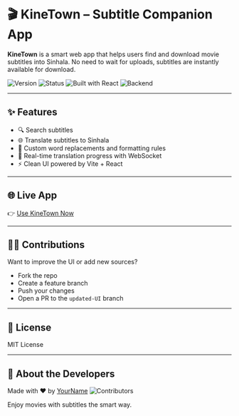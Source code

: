 # 🎬 KineTown – Subtitle Companion App

**KineTown** is a smart web app that helps users find and download movie subtitles into Sinhala. No need to wait for uploads, subtitles are instantly available for download.

![Version](https://img.shields.io/badge/version-v1.0.0-blue)
![Status](https://img.shields.io/badge/status-active-brightgreen)
![Built with React](https://img.shields.io/badge/frontend-React-blue)
![Backend](https://img.shields.io/badge/backend-Node.js-yellowgreen)

---

## ✨ Features

- 🔍 Search subtitles 
- 🌐 Translate subtitles to Sinhala
- 🧠 Custom word replacements and formatting rules
- 🔄 Real-time translation progress with WebSocket
- ⚡ Clean UI powered by Vite + React

---

## 🌐 Live App

👉 [Use KineTown Now](https://kinetown.pages.dev/)  

---


## 🧑‍💻 Contributions

Want to improve the UI or add new sources?
- Fork the repo
- Create a feature branch
- Push your changes
- Open a PR to the `updated-UI` branch

---

## 📄 License

MIT License

---

## 👋 About the Developers

Made with ❤️ by [YourName](https://github.com/Dum1du) 
![Contributors](https://img.shields.io/github/contributors/Dum1du/kinetown)

Enjoy movies with subtitles the smart way.

